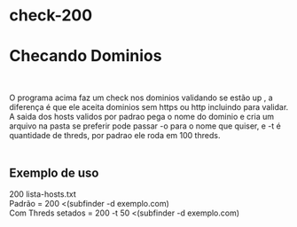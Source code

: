 # check-200

<h1>Checando Dominios</h1>
</br>

O programa acima faz um check nos dominios validando se estão up , a diferença é que ele aceita dominios sem https ou http incluindo para validar.
A saida dos hosts validos por padrao pega o nome do dominio e cria um arquivo na pasta se preferir pode passar -o para o nome que quiser, e -t é quantidade de threds, por padrao ele roda em 100 threds.
</br>
</br>
<h2>Exemplo de uso</h2>
200 lista-hosts.txt
</br>
Padrão = 200 <(subfinder -d exemplo.com)
</br>
Com Threds setados = 200 -t 50 <(subfinder -d exemplo.com)

